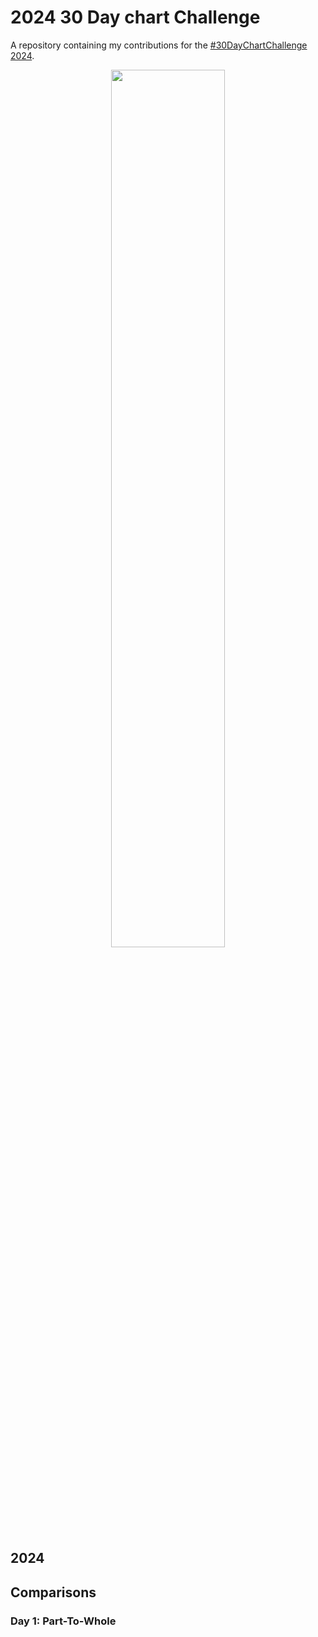 # 2024 30 Day chart Challenge

A repository containing my contributions for the [#30DayChartChallenge 2024](https://30daychartchallenge.org/).

<p align="center">
<img src="prompts.png?raw=true" width=60%>
</p>

## 2024
## Comparisons

### Day 1: Part-To-Whole

